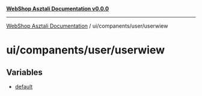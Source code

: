 [**WebShop Asztali Documentation v0.0.0**](../../../../README.md)

***

[WebShop Asztali Documentation](../../../../modules.md) / ui/companents/user/userwiew

# ui/companents/user/userwiew

## Variables

- [default](variables/default.md)
